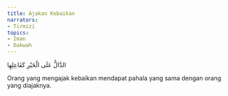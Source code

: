 ```yaml
---
title: Ajakan Kebaikan
narrators:
- Tirmizi
topics:
- Iman
- Dakwah
---
```


<p lang="ar">الدَّالُّ عَلَى الْخَيْرِ كَفَاعِلِهِا</p>

Orang yang mengajak kebaikan mendapat pahala yang sama dengan orang yang diajaknya.
